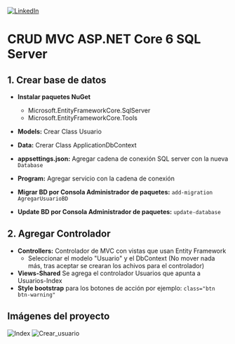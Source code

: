 [![LinkedIn][linkedin-shield]][linkedin-url]

# CRUD MVC ASP.NET Core 6 SQL Server

## 1. Crear base de datos

- **Instalar paquetes NuGet**
  -  Microsoft.EntityFrameworkCore.SqlServer
  - Microsoft.EntityFrameworkCore.Tools

- **Models:** Crear Class Usuario
- **Data:**  Crerar Class ApplicationDbContext
- **appsettings.json:**  Agregar cadena de conexión SQL server con la nueva `Database`
- **Program:** Agregar servicio con la cadena de conexión
- **Migrar BD por Consola Administrador de paquetes:** `add-migration AgregarUsuarioBD`
- **Update BD por Consola Administrador de paquetes:** `update-database`

## 2. Agregar Controlador
- **Controllers:** Controlador de MVC con vistas que usan Entity Framework
  - Seleccionar el modelo "Usuario" y el DbContext (No mover nada más, tras aceptar se crearan los achivos para el controlador)
- **Views-Shared** Se agrega el controlador Usuarios que apunta a Usuarios-Index
- **Style bootstrap** para los botones de acción por ejemplo:  `class="btn btn-warning"`


## Imágenes del proyecto
![Index](https://github.com/jos-gabriel/CRUD_MVC/assets/65365848/8b84f8eb-1842-4884-bcc7-4895973b763e)
![Crear_usuario](https://github.com/jos-gabriel/CRUD_MVC/assets/65365848/6aeae5a4-bae7-42a7-bcf0-67d2e2e68688)


<!-- MARKDOWN LINKS & IMAGES -->
<!-- https://www.markdownguide.org/basic-syntax/#reference-style-links -->

[linkedin-shield]: https://img.shields.io/badge/-LinkedIn-black.svg?style=for-the-badge&logo=linkedin&colorB=555
[linkedin-url]: https://www.linkedin.com/in/jos-hdz/
